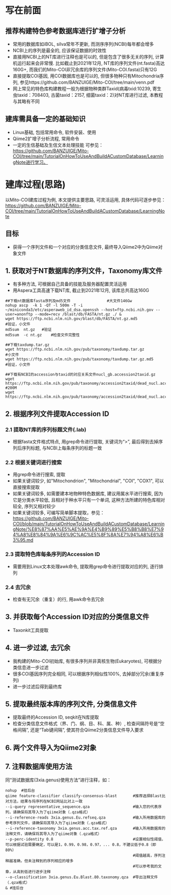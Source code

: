 # 写在前面
## 推荐构建特色参考数据库进行扩增子分析
- 常用的数据库如iBOL,  silva常年不更新, 而测序序列(NCBI)每年都会增多
- NCBI上的序列是最全的, 应该保证数据的时效性
- 直接用NCBI上的NT库进行注释也是可以的, 但是包含了很多无关的序列, 计算机运行起来会非常慢. 比如截止到2021年12月, NT库的序列文件(nt.fasta)高达160G+, 而我们的Mito-COI非冗余库的序列文件(Mito-COI.fasta)只有12G
- 直接提取COI基因, 用COI数据库也是可以的, 但很多物种只有Mitochondria序列, 参见https://github.com/BANZUIGE/Mito-COI/tree/main/venn.pdf
- 网上常见的特色库构建教程一般为根据物种类群Taxid(病毒txid:10239, 寄生虫taxid：708403, 古菌taxid：2157, 细菌taxid：2)对NT库进行过滤, 本教程与其略有不同
## 建库需具备一定的基础知识
- Linux基础, 包括常用命令, 软件安装、使用
- Qiime2扩增子分析流程, 常用命令
- 一定的生信基础及生信文本处理技能
  可参见：https://github.com/BANZUIGE/Mito-COI/tree/main/TutorialOnHowToUseAndBuildACustomDatabase/LearningNote进行学习。
# 建库过程(思路)
  以Mito-COI建库过程为例, 本文提供主要思路, 可灵活运用, 具体代码可逐步参见：https://github.com/BANZUIGE/Mito-COI/tree/main/TutorialOnHowToUseAndBuildACustomDatabase/LearningNote
## 目标
 - 获得一个序列文件和一个对应的分类信息文件, 最终导入Qiime2中为Qiime对象文件
## 1. 获取对于NT数据库的序列文件，Taxonomy库文件       
- 有多种方法, 可根据自己具备的技能及服务器配置灵活运用
- 用Aspera工具高速下载NT库, 截止到2021年12月, 该库总共高达160G
```
##下载nt数据库fasta序列及md5文件                #大文件146Gw
nohup ascp  -k 1 -QT -l 500m -T -i ~/miniconda3/etc/asperaweb_id_dsa.openssh --host=ftp.ncbi.nih.gov --user=anonftp --mode=recv /blast/db/FASTA/nt.gz ./ &
wget https://ftp.ncbi.nlm.nih.gov/blast/db/FASTA/nt.gz.md5             #验证，小文件
md5sum  nt.gz   #验证
md5sum  -c nt.gz    #检查文件完整性

##下载taxdump.tar.gz
wget https://ftp.ncbi.nlm.nih.gov/pub/taxonomy/taxdump.tar.gz              #小文件
wget https://ftp.ncbi.nlm.nih.gov/pub/taxonomy/taxdump.tar.gz.md5        #验证，小文件

##下载有NCBI的accession与taxid的对应关系文件nucl_gb.accession2taxid.gz
wget https://ftp.ncbi.nlm.nih.gov/pub/taxonomy/accession2taxid/dead_nucl.accession2taxid.gz      #200M
wget https://ftp.ncbi.nlm.nih.gov/pub/taxonomy/accession2taxid/dead_nucl.accession2taxid.gz.md5
```
## 2. 根据序列文件提取Accession ID
### 2.1 提取NT库的序列标题文件(.lab)
- 根据fasta文件格式特点, 用grep命令进行提取, 关键词为“>”, 最后得到去掉序列后序列标题, 与NCBI上每条序列的标题一致
### 2.2 根据关键词进行搜索
- 用grep命令进行搜索, 提取
- 如果关键词较少, 如"Mitochondrion", "Mitochondrial", "COI", "COX1", 可以直接搜索提取
- 如果关键词较多, 如需要建本地物种特色数据库, 建议用属水平进行搜索, 因为它是分类水平较低, 且相对于种水平只有一个单词, 这种方法所建的特色库相对较全, 序列又相对较少
- 如果关键词较多, 可编写简单脚本提取，参见：https://github.com/BANZUIGE/Mito-COI/blob/main/TutorialOnHowToUseAndBuildACustomDatabase/LearningNote/%E8%87%AA%E5%AE%9A%E4%B9%89%E5%B8%B8%E7%94%A8%E8%84%9A%E6%9C%AC%E5%8F%8A%E7%94%A8%E6%B3%95.md
### 2.3 提取特色库每条序列的Accession ID
- 需要用到Linux文本处理awk命令, 提取用grep命令进行提取对应的列, 逐行排列
### 2.4 去冗余
- 检查有无冗余（重复）的行, 用awk命令去冗余
## 3. 并获取每个Accession ID对应的分类信息文件
- Taxonkit工具提取
## 4. 进一步过滤, 去冗余
- 我构建的Mito-COI初始库, 有很多序列并非真核生物(Eukaryotes), 可根据分类信息进一步过滤
- 很多COI基因序列完全相同, 可以根据序列相似性100%, 去掉部分冗余(重复序列)
- 进一步过滤后得到最终库
## 5. 提取最终版本库的序列文件, 分类信息文件
- 提取最终的Accession ID, seqkit在N库提取
- 检查分类信息文件格式（界、门、纲、目、科、属、种）, 检查间隔符号是“空格间隔”, 还是“Tab键间隔”, 使其符合Qiime2分类信息文件导入要求
## 6. 两个文件导入为Qiime2对象
## 7. 注释数据库使用方法
同“测试数据库(3xia.genus)使用方法”进行注释，如：
```
nohup  #挂后台
qiime feature-classifier classify-consensus-blast       #推荐选择Blast比对方法，结果与将序列在NCBI网站比对上一致
--i-query representative_sequence.qza                   #输入您的代表序列，请确保将其导入为了qiime对象（.qza格式）
--i-reference-reads 3xia.genus.Eu.refseq.qza            #输入所用数据库的参考序列文件，请确保将其导入为了qiime对象（.qza格式）
--i-reference-taxonomy 3xia.genus.acc.tax.ref.qza       #输入所用数据库的注释文件，请确保将其导入为了qiime对象（.qza格式）
--p-perc-identity 0.8                                   #设置相似性阈值，可以根据试验需要确定，可以是1，0.99，0.98，0.97，... 0.8，不建议低于0.8（即80%）
                                                        #阈值越高，序列注释越准确，但未注释到的序列相应的增多
                                                        #可以参考我的文章，从高到低进行逐步注释
--o-classification 3xia.genus.Eu.Blast.80.taxonomy.qza  #导出注释文件（.qza格式）
& #挂后台
```
  
